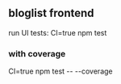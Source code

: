 ## bloglist frontend
run UI tests: CI=true npm test
### with coverage
CI=true npm test -- --coverage